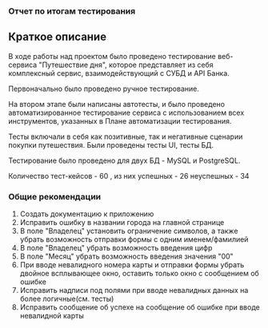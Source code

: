 ### Отчет по итогам тестирования
## Краткое описание
В ходе работы над проектом было проведено тестирование веб-сервиса "Путешествие дня", которое представляет из себя комплексный сервис, взаимодействующий с СУБД и API Банка.

Первоначально было проведено ручное тестирование.

На втором этапе были написаны автотесты, и было проведено автоматизированное тестирование сервиса с использованием всех инструментов, указанных в Плане автоматизации тестирования.

Тесты включали в себя как позитивные, так и негативные сценарии покупки путешествия. Были проведены тесты UI, тесты БД.

Тестирование было проведено для двух БД - MySQL и PostgreSQL.

Количество тест-кейсов - 60 , из них
успешных - 26
неуспешных - 34


### Общие рекомендации
1. Создать документацию к приложению
2. Исправить ошибку в названии города на главной странице
3. В поле "Владелец" установить ограничение символов, а также убрать возможность отправки формы с одним именем/фамилией
4. В поле "Владелец" убрать возможность введения цифр
5. В поле "Месяц" убрать возможность введения значения "00"
6. При вводе невалидного номера карты и отправки формы убрать двойное всплывающее окно, оставить только окно с сообщением об ошибке
7. Исправить надписи под полями при вводе невалидных данных на более логичные(см. тесты)
8. Исправить сообщение об успехе на сообщение об ошибке при вводе невалидной карты

